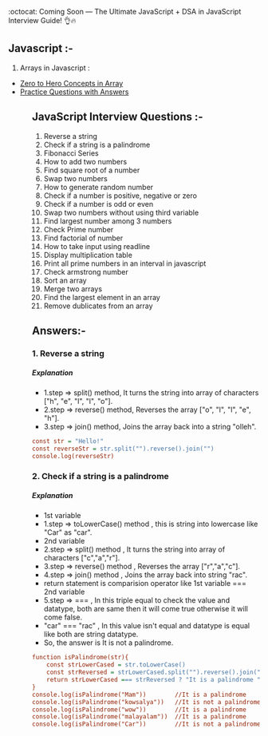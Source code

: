 :octocat: Coming Soon — The Ultimate JavaScript + DSA in JavaScript Interview Guide! 👌🔥

<h2>Javascript :-</h2>

1. Arrays in Javascript :

 <ul>
 <li><a href="https://github.com/Kowsalya2929/Javascript-Interview-Questions/blob/main/JS/Arrays/Full-Tutorial.md">Zero to Hero Concepts in Array</a></li>
 <li><a href="https://github.com/Kowsalya2929/Javascript-Interview-Questions/blob/main/JS/Arrays/Practice-QA.md">Practice Questions with Answers</a></li>
 <ul>

<h2>JavaScript Interview Questions :-</h2>

1. Reverse a string
2. Check if a string is a palindrome
3. Fibonacci Series
4. How to add two numbers
5. Find square root of a number
6. Swap two numbers 
7. How to generate random number
8. Check if a number is positive, negative or zero
9. Check if a number is odd or even
10. Swap two numbers without using third variable
11. Find largest number among 3 numbers
12. Check Prime number
13. Find factorial of number
14. How to take input using readline
15. Display multiplication table
16. Print all prime numbers in an interval in javascript
17. Check armstrong number
18. Sort an array
19. Merge two arrays
20. Find the largest element in an array
21. Remove dublicates from an array

<h2>Answers:-</h2>

<h3>1. Reverse a string</h3>

<h5>Explanation</h5>
<ul>
  <li>1.step => split() method, It turns the string into array of characters ["h", "e", "l", "l", "o"].</li>
  <li>2.step => reverse() method, Reverses the array ["o", "l", "l", "e", "h"].</li>
  <li>3.step => join() method, Joins the array back into a string "olleh".</li>
</ul>

```ini
const str = "Hello!"
const reverseStr = str.split("").reverse().join("")
console.log(reverseStr)
```

<h3>2. Check if a string is a palindrome</h3>

<h5>Explanation</h5>
<ul>
  <li>1st variable</li>
  <li>1.step => toLowerCase() method , this is string into lowercase like "Car" as "car".</li>
  <li>2nd variable</li>
  <li>2.step => split() method , It turns the string into array of characters ["c","a","r"].</li>
  <li>3.step => reverse() method , Reverses the array ["r","a","c"].</li>
  <li>4.step => join() method , Joins the array back into string "rac".</li>
  <li>return statement is comparision operator like 1st variable === 2nd variable</li>
  <li>5.step => === , In this triple equal to check the value and datatype, both are same then it will come true otherwise it will come false.</li>
  <li>"car" === "rac" , In this value isn't equal and datatype is equal like both are string datatype.</li>
  <li>So, the answer is It is not a palindrome.</li>
</ul>

```ini
function isPalindrome(str){
    const strLowerCased = str.toLowerCase()
    const strReversed = strLowerCased.split("").reverse().join("")
    return strLowerCased === strReversed ? "It is a palindrome " : "It is not a palindrome";   
}
console.log(isPalindrome("Mam"))        //It is a palindrome  
console.log(isPalindrome("kowsalya"))   //It is not a palindrome
console.log(isPalindrome("wow"))        //It is a palindrome 
console.log(isPalindrome("malayalam"))  //It is a palindrome 
console.log(isPalindrome("Car"))        //It is not a palindrome
```

